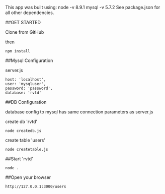 

This app was built using: node  -v 8.9.1
                          mysql -v 5.7.2
See package.json for all other dependencies.

##GET STARTED

Clone from GitHub

then

    npm install

##Mysql Configuration

server.js

    host: 'localhost',
    user: 'mysqluser',
    password: 'password',
    database: 'rvtd'

##DB Configuration

database config to mysql has same connection parameters as server.js

create db 'rvtd'

    node createdb.js

create table 'users'

    node createtable.js



##Start 'rvtd'

    node .

##Open your browser

    http://127.0.0.1:3000/users

